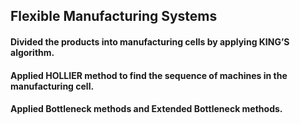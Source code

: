 ## Flexible Manufacturing Systems
#### Divided the products into manufacturing cells by applying KING’S algorithm. 
#### Applied HOLLIER method to find the sequence of machines in the manufacturing cell.
#### Applied Bottleneck methods and Extended Bottleneck methods.
